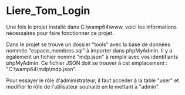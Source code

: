 # Liere_Tom_Login

Une fois le projet installé dans C:\wamp64\www, voici les informations nécessaires pour faire fonctionner ce projet.

Dans le projet se trouve un dossier "tools" avec la base de données nommée "espace_membres.sql" à importer dans phpMyAdmin.
Il y a également un fichier nommé "mdp.json" à remplir avec vos identifiants phpMyAdmin.
Ce fichier JSON doit se trouver à cet emplacement : "C:\wamp64\mdp\mdp.json".

Pour essayer le rôle d'administrateur, il faut accéder à la table "user" et modifier le rôle de l'utilisateur souhaité en le mettant à "admin".
